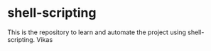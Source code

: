 # shell-scripting
This is the repository to learn and automate the project using shell-scripting.
 Vikas